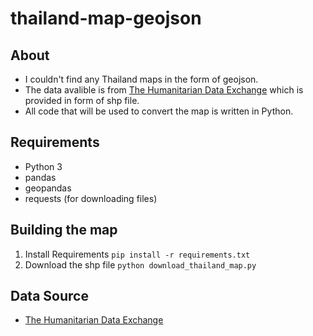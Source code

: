 # thailand-map-geojson
## About
- I couldn't find any Thailand maps in the form of geojson.
- The data avalible is from [The Humanitarian Data Exchange](https://data.humdata.org/dataset/thailand-administrative-boundaries) which is provided in form of shp file.
- All code that will be used to convert the map is written in Python.
## Requirements
- Python 3
- pandas
- geopandas
- requests (for downloading files)
## Building the map
1. Install Requirements `pip install -r requirements.txt`
2. Download the shp file `python download_thailand_map.py`

## Data Source
- [The Humanitarian Data Exchange](https://data.humdata.org/dataset/thailand-administrative-boundaries)
